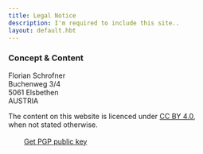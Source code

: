 ```yaml
---
title: Legal Notice
description: I'm required to include this site..
layout: default.hbt
---
```


### Concept & Content

Florian Schrofner  
Buchenweg 3/4  
5061 Elsbethen  
AUSTRIA

The content on this website is licenced under [CC BY 4.0](http://creativecommons.org/licenses/by/4.0),  
when not stated otherwise.  
<br/>
<i class="fa fa-envelope fa-lg"></i> <span id="obfuscated_email"></span> &nbsp; &nbsp; &nbsp; &nbsp; <i class="fa fa-certificate fa-lg"></i> [Get PGP public key](/keys/florian_schrofner_pub.asc)
